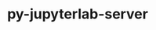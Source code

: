 ---
title: "py-jupyterlab-server"
layout: cache
categories: [package, develop-2025-03-30]
meta: {"compilers": ["none"], "num_specs": 11, "num_specs_by_stack": {"data-vis-sdk": 1, "e4s": 4, "e4s-neoverse-v2": 1, "e4s-oneapi": 5, "root": 11}, "oss": ["ubuntu20.04", "ubuntu22.04"], "platforms": ["linux"], "stacks": ["data-vis-sdk", "e4s", "e4s-neoverse-v2", "e4s-oneapi", "root"], "targets": ["neoverse_v2", "x86_64_v3"], "versions": ["2.27.3"]}
spec_details: [{"compiler": "none", "hash": "2ouia57kyrmf6s7r74cebypeiqgkuari", "os": "ubuntu22.04", "platform": "linux", "size": "-", "stacks": ["e4s", "root"], "target": "x86_64_v3", "variants": ["build_system=python_pip"], "versions": ["2.27.3"]}, {"compiler": "none", "hash": "7ujdvqmxkuu3ggvxxyjbcll5ao44anup", "os": "ubuntu22.04", "platform": "linux", "size": "-", "stacks": ["e4s-oneapi", "root"], "target": "x86_64_v3", "variants": ["build_system=python_pip"], "versions": ["2.27.3"]}, {"compiler": "none", "hash": "czrspb5jzhlin33ywgdcugb4furydhyd", "os": "ubuntu22.04", "platform": "linux", "size": "-", "stacks": ["e4s-neoverse-v2", "root"], "target": "neoverse_v2", "variants": ["build_system=python_pip"], "versions": ["2.27.3"]}, {"compiler": "none", "hash": "o5osyrrydl2vecwzx6u3y3wanq6arkjh", "os": "ubuntu22.04", "platform": "linux", "size": "-", "stacks": ["e4s-oneapi", "root"], "target": "x86_64_v3", "variants": ["build_system=python_pip"], "versions": ["2.27.3"]}, {"compiler": "none", "hash": "osktlx4oc625i72uqazgfnlpie5fprsm", "os": "ubuntu20.04", "platform": "linux", "size": "-", "stacks": ["data-vis-sdk", "root"], "target": "x86_64_v3", "variants": ["build_system=python_pip"], "versions": ["2.27.3"]}, {"compiler": "none", "hash": "pqvyjbj4nbzicjbgj3yqvic6nq5kgud4", "os": "ubuntu22.04", "platform": "linux", "size": "-", "stacks": ["e4s-oneapi", "root"], "target": "x86_64_v3", "variants": ["build_system=python_pip"], "versions": ["2.27.3"]}, {"compiler": "none", "hash": "sbuvjc6nyzrgvi576w2bxs3cdqbcv2nd", "os": "ubuntu22.04", "platform": "linux", "size": "-", "stacks": ["e4s", "root"], "target": "x86_64_v3", "variants": ["build_system=python_pip"], "versions": ["2.27.3"]}, {"compiler": "none", "hash": "tpkemddjxxwbuqby4iza3pspawp2u224", "os": "ubuntu22.04", "platform": "linux", "size": "-", "stacks": ["e4s", "root"], "target": "x86_64_v3", "variants": ["build_system=python_pip"], "versions": ["2.27.3"]}, {"compiler": "none", "hash": "xq55ht2smky7vgy53buobmaxocow4uop", "os": "ubuntu22.04", "platform": "linux", "size": "-", "stacks": ["e4s", "root"], "target": "x86_64_v3", "variants": ["build_system=python_pip"], "versions": ["2.27.3"]}, {"compiler": "none", "hash": "ygmlv6bwbc2smdf6jhfwhelia33lfkqy", "os": "ubuntu22.04", "platform": "linux", "size": "-", "stacks": ["e4s-oneapi", "root"], "target": "x86_64_v3", "variants": ["build_system=python_pip"], "versions": ["2.27.3"]}, {"compiler": "none", "hash": "yicz5pw4otxnfryiwbj77kum2t6qsyhb", "os": "ubuntu22.04", "platform": "linux", "size": "-", "stacks": ["e4s-oneapi", "root"], "target": "x86_64_v3", "variants": ["build_system=python_pip"], "versions": ["2.27.3"]}]
---